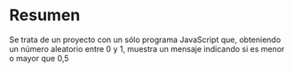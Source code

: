 <h1>Resumen</h1>

<p>Se trata de un proyecto con un sólo programa JavaScript que, obteniendo un número aleatorio entre 0 y 1, muestra un mensaje indicando si es menor o mayor que 0,5</p>
